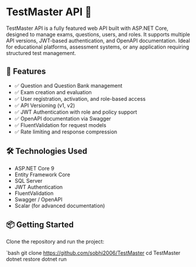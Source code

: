 # TestMaster API 🧠

TestMaster API is a fully featured web API built with ASP.NET Core, designed to manage exams, questions, users, and roles. It supports multiple API versions, JWT-based authentication, and OpenAPI documentation. Ideal for educational platforms, assessment systems, or any application requiring structured test management.

## 🚀 Features

- ✅ Question and Question Bank management
- ✅ Exam creation and evaluation
- ✅ User registration, activation, and role-based access
- ✅ API Versioning (v1, v2)
- ✅ JWT Authentication with role and policy support
- ✅ OpenAPI documentation via Swagger
- ✅ FluentValidation for request models
- ✅ Rate limiting and response compression

## 🛠️ Technologies Used

- ASP.NET Core 9
- Entity Framework Core
- SQL Server
- JWT Authentication
- FluentValidation
- Swagger / OpenAPI
- Scalar (for advanced documentation)

## 📦 Getting Started

Clone the repository and run the project:

`bash
git clone https://github.com/sobhi2006/TestMaster
cd TestMaster
dotnet restore
dotnet run
